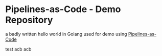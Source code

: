 # Pipelines-as-Code - Demo Repository

a badly written hello world in Golang used for demo using [Pipelines-as-Code](https://pipelinesascode.com)

test
acb
acb
